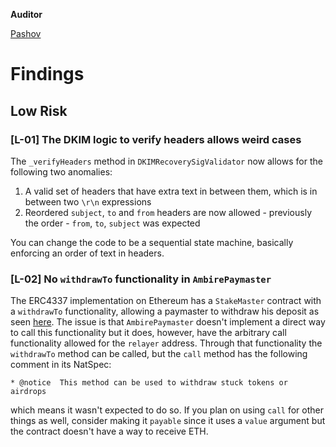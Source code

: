 **Auditor**

[Pashov](https://twitter.com/pashovkrum)

# Findings

## Low Risk

### [L-01] The DKIM logic to verify headers allows weird cases

The `_verifyHeaders` method in `DKIMRecoverySigValidator` now allows for the following two anomalies:

1. A valid set of headers that have extra text in between them, which is in between two `\r\n` expressions
2. Reordered `subject`, `to` and `from` headers are now allowed - previously the order - `from`, `to`, `subject` was expected

You can change the code to be a sequential state machine, basically enforcing an order of text in headers.

### [L-02] No `withdrawTo` functionality in `AmbirePaymaster`

The ERC4337 implementation on Ethereum has a `StakeMaster` contract with a `withdrawTo` functionality, allowing a paymaster to withdraw his deposit as seen [here](https://github.com/eth-infinitism/account-abstraction/blob/674b1f51164e641a18d5c141895bab9c96a68e9d/contracts/core/StakeManager.sol#L137-L148). The issue is that `AmbirePaymaster` doesn't implement a direct way to call this functionality but it does, however, have the arbitrary call functionality allowed for the `relayer` address. Through that functionality the `withdrawTo` method can be called, but the `call` method has the following comment in its NatSpec:

```solidity
* @notice  This method can be used to withdraw stuck tokens or airdrops
```

which means it wasn't expected to do so. If you plan on using `call` for other things as well, consider making it `payable` since it uses a `value` argument but the contract doesn't have a way to receive ETH.